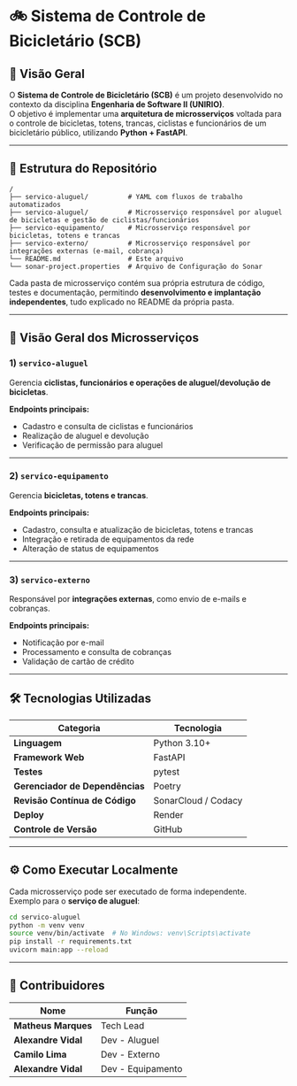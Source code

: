 # 🚲 Sistema de Controle de Bicicletário (SCB)

## 📘 Visão Geral
O **Sistema de Controle de Bicicletário (SCB)** é um projeto desenvolvido no contexto da disciplina **Engenharia de Software II (UNIRIO)**.  
O objetivo é implementar uma **arquitetura de microsserviços** voltada para o controle de bicicletas, totens, trancas, ciclistas e funcionários de um bicicletário público, utilizando **Python + FastAPI**.

---

## 🧩 Estrutura do Repositório

```text
/
├── servico-aluguel/          # YAML com fluxos de trabalho automatizados
├── servico-aluguel/          # Microsserviço responsável por aluguel de bicicletas e gestão de ciclistas/funcionários
├── servico-equipamento/      # Microsserviço responsável por bicicletas, totens e trancas
├── servico-externo/          # Microsserviço responsável por integrações externas (e-mail, cobrança)
└── README.md                 # Este arquivo
└── sonar-project.properties  # Arquivo de Configuração do Sonar
```

Cada pasta de microsserviço contém sua própria estrutura de código, testes e documentação, permitindo **desenvolvimento e implantação independentes**, tudo explicado no README da própria pasta.

---

## 🧠 Visão Geral dos Microsserviços

### 1) `servico-aluguel`
Gerencia **ciclistas, funcionários e operações de aluguel/devolução de bicicletas**.

**Endpoints principais:**
- Cadastro e consulta de ciclistas e funcionários  
- Realização de aluguel e devolução  
- Verificação de permissão para aluguel  

---

### 2) `servico-equipamento`
Gerencia **bicicletas, totens e trancas**.

**Endpoints principais:**
- Cadastro, consulta e atualização de bicicletas, totens e trancas  
- Integração e retirada de equipamentos da rede  
- Alteração de status de equipamentos  

---

### 3) `servico-externo`
Responsável por **integrações externas**, como envio de e-mails e cobranças.

**Endpoints principais:**
- Notificação por e-mail  
- Processamento e consulta de cobranças  
- Validação de cartão de crédito  

---

## 🛠️ Tecnologias Utilizadas

| Categoria | Tecnologia |
|---|---|
| **Linguagem** | Python 3.10+ |
| **Framework Web** | FastAPI |
| **Testes** | pytest |
| **Gerenciador de Dependências** | Poetry |
| **Revisão Contínua de Código** | SonarCloud / Codacy |
| **Deploy** |Render |
| **Controle de Versão** | GitHub |

---

## ⚙️ Como Executar Localmente

Cada microsserviço pode ser executado de forma independente.  
Exemplo para o **serviço de aluguel**:

```bash
cd servico-aluguel
python -m venv venv
source venv/bin/activate  # No Windows: venv\Scripts\activate
pip install -r requirements.txt
uvicorn main:app --reload
```

---

## 👥 Contribuidores

| Nome | Função |
|---|---|
| **Matheus Marques** | Tech Lead |
| **Alexandre Vidal** | Dev - Aluguel|
| **Camilo Lima** | Dev - Externo |
| **Alexandre Vidal** | Dev - Equipamento |

